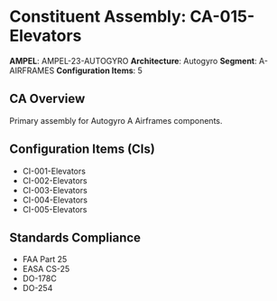 # Constituent Assembly: CA-015-Elevators

**AMPEL**: AMPEL-23-AUTOGYRO
**Architecture**: Autogyro
**Segment**: A-AIRFRAMES
**Configuration Items**: 5

## CA Overview
Primary assembly for Autogyro A Airframes components.

## Configuration Items (CIs)
- CI-001-Elevators
- CI-002-Elevators
- CI-003-Elevators
- CI-004-Elevators
- CI-005-Elevators

## Standards Compliance
- FAA Part 25
- EASA CS-25
- DO-178C
- DO-254
